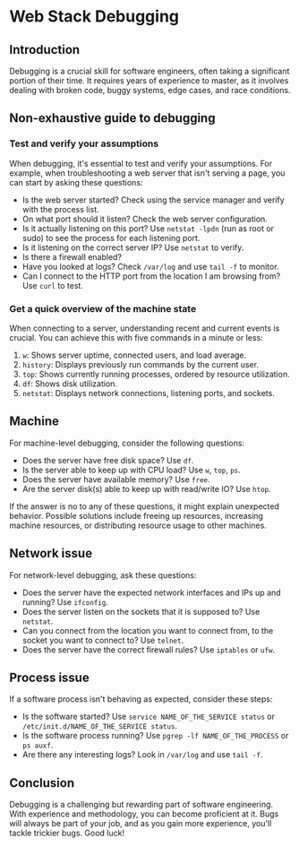 # Web Stack Debugging

## Introduction

Debugging is a crucial skill for software engineers, often taking a significant portion of their time. It requires years of experience to master, as it involves dealing with broken code, buggy systems, edge cases, and race conditions.

## Non-exhaustive guide to debugging

### Test and verify your assumptions

When debugging, it's essential to test and verify your assumptions. For example, when troubleshooting a web server that isn't serving a page, you can start by asking these questions:

- Is the web server started? Check using the service manager and verify with the process list.
- On what port should it listen? Check the web server configuration.
- Is it actually listening on this port? Use `netstat -lpdn` (run as root or sudo) to see the process for each listening port.
- Is it listening on the correct server IP? Use `netstat` to verify.
- Is there a firewall enabled?
- Have you looked at logs? Check `/var/log` and use `tail -f` to monitor.
- Can I connect to the HTTP port from the location I am browsing from? Use `curl` to test.

### Get a quick overview of the machine state

When connecting to a server, understanding recent and current events is crucial. You can achieve this with five commands in a minute or less:

1. `w`: Shows server uptime, connected users, and load average.
2. `history`: Displays previously run commands by the current user.
3. `top`: Shows currently running processes, ordered by resource utilization.
4. `df`: Shows disk utilization.
5. `netstat`: Displays network connections, listening ports, and sockets.

## Machine

For machine-level debugging, consider the following questions:

- Does the server have free disk space? Use `df`.
- Is the server able to keep up with CPU load? Use `w`, `top`, `ps`.
- Does the server have available memory? Use `free`.
- Are the server disk(s) able to keep up with read/write IO? Use `htop`.

If the answer is no to any of these questions, it might explain unexpected behavior. Possible solutions include freeing up resources, increasing machine resources, or distributing resource usage to other machines.

## Network issue

For network-level debugging, ask these questions:

- Does the server have the expected network interfaces and IPs up and running? Use `ifconfig`.
- Does the server listen on the sockets that it is supposed to? Use `netstat`.
- Can you connect from the location you want to connect from, to the socket you want to connect to? Use `telnet`.
- Does the server have the correct firewall rules? Use `iptables` or `ufw`.

## Process issue

If a software process isn't behaving as expected, consider these steps:

- Is the software started? Use `service NAME_OF_THE_SERVICE status` or `/etc/init.d/NAME_OF_THE_SERVICE status`.
- Is the software process running? Use `pgrep -lf NAME_OF_THE_PROCESS` or `ps auxf`.
- Are there any interesting logs? Look in `/var/log` and use `tail -f`.

## Conclusion

Debugging is a challenging but rewarding part of software engineering. With experience and methodology, you can become proficient at it. Bugs will always be part of your job, and as you gain more experience, you'll tackle trickier bugs. Good luck!

